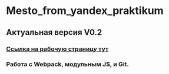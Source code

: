 # Mesto_from_yandex_praktikum
## Актуальная версия V0.2
### [Ссылка на рабочую страницу тут](https://muratbyazrov.github.io/Mesto_from_yandex_praktikum/) ###
### Работа с Webpack, модульным JS, и Git. 

